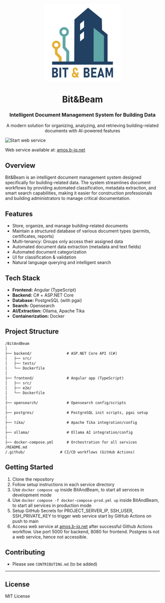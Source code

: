 <div align="center">
  <img src="team-logo.png" alt="Bit&Beam Logo" width="250">

  # Bit&Beam
  ### Intelligent Document Management System for Building Data

  <p align="center">
    A modern solution for organizing, analyzing, and retrieving building-related documents with AI-powered features
  </p>
</div>

![Start web service](https://github.com/amosproj/amos2025ss02-building-documentation-management-system/actions/workflows/docker-ci.yml/badge.svg?branch=main_cleanup&nocache=1)

Web service available at: [amos.b-iq.net](http://amos.b-iq.net/)

## Overview

Bit&Beam is an intelligent document management system designed specifically for building-related data. The system streamlines document workflows by providing automated classification, metadata extraction, and smart search capabilities, making it easier for construction professionals and building administrators to manage critical documentation.

## Features
- Store, organize, and manage building-related documents
- Maintain a structured database of various document types (permits, certificates, reports)
- Multi-tenancy: Groups only access their assigned data
- Automated document data extraction (metadata and text fields)
- Automated document categorization
- UI for classification & validation 
- Natural language querying and intelligent search

## Tech Stack
- **Frontend:** Angular (TypeScript)
- **Backend:** C# + ASP.NET Core
- **Database:** PostgreSQL (with pgai)
- **Search:** Opensearch
- **AI/Extraction:** Ollama, Apache Tika
- **Containerization:** Docker

## Project Structure
```
/BitAndBeam
│
├── backend/                # ASP.NET Core API (C#)
│   ├── src/
│   ├── tests/
│   └── Dockerfile
│
├── frontend/               # Angular app (TypeScript)
│   ├── src/
│   ├── e2e/
│   └── Dockerfile
│
├── opensearch/             # Opensearch config/scripts
│
├── postgres/               # PostgreSQL init scripts, pgai setup
│
├── tika/                   # Apache Tika integration/config
│
├── ollama/                 # Ollama AI integration/config
│
├── docker-compose.yml      # Orchestration for all services
/README.md
/.github/                # CI/CD workflows (GitHub Actions)
```

## Getting Started
1. Clone the repository
2. Follow setup instructions in each service directory
3. Use `docker compose up` inside BitAndBeam, to start all services in development mode
4. Use `docker compose -f docker-compose-prod.yml up` inside BitAndBeam, to start all services in production mode
4. Setup GitHub Secrets for PROJECT_SERVER_IP, SSH_USER, SSH_PRIVATE_KEY to trigger web service start by GitHub Actions on push to main
5. Access web service at [amos.b-iq.net](http://amos.b-iq.net/) after successful Github Actions workflow. Use port 5000 for backend, 8080 for frontend. Postgres is not a web service, hence not accessible.

## Contributing
- Please see `CONTRIBUTING.md` (to be added)

---

## License
MIT License
